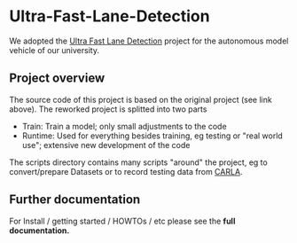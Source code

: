 # Ultra-Fast-Lane-Detection
We adopted the [Ultra Fast Lane Detection](https://github.com/cfzd/Ultra-Fast-Lane-Detection) project for the autonomous model vehicle of our university. 

## Project overview
The source code of this project is based on the original project (see link above). The reworked project is splitted into two parts
- Train: Train a model;  only small adjustments to the code
- Runtime: Used for everything besides training, eg testing or "real world use"; extensive new development of the code

The scripts directory contains many scripts "around" the project, eg to convert/prepare Datasets or to record testing data from [CARLA](https://carla.org/).


## Further documentation
For Install / getting started / HOWTOs / etc please see the **full documentation.**
